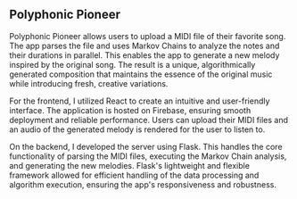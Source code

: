 Polyphonic Pioneer
---
Polyphonic Pioneer allows users to upload a MIDI file of their favorite song. The app parses the file and uses Markov Chains to analyze the notes and their durations in parallel. This enables the app to generate a new melody inspired by the original song. The result is a unique, algorithmically generated composition that maintains the essence of the original music while introducing fresh, creative variations.

For the frontend, I utilized React to create an intuitive and user-friendly interface. The application is hosted on Firebase, ensuring smooth deployment and reliable performance. Users can  upload their MIDI files and an audio of the generated melody is rendered for the user to listen to.

On the backend, I developed the server using Flask. This handles the core functionality of parsing the MIDI files, executing the Markov Chain analysis, and generating the new melodies. Flask's lightweight and flexible framework allowed for efficient handling of the data processing and algorithm execution, ensuring the app's responsiveness and robustness.
